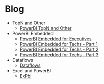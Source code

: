 # Blog

* TopN and Other
    * [PowerBI TopN and Other](TopNAndOther/TopNAndOther.md)
* PowerBI Embedded
    * [PowerBI Embedded for Executives](Embedded/Embedded-exec.md)
    * [PowerBI Embedded for Techs - Part 1](Embedded/Embedded-tech-part1.md)
    * [PowerBI Embedded for Techs - Part 2](Embedded/Embedded-tech-part2.md)
    * [PowerBI Embedded for Techs - Part 3](Embedded/Embedded-tech-part3.md)
* Dataflows
    * [Dataflows](Dataflows/Dataflows.md)
* Excel and PowerBI
    * [ExPbi](ExPbi/ExPbi.md)

